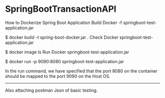 # SpringBootTransactionAPI

How to Dockerize Spring Boot Application
Build Docker -f springboot-test-application.jar

$ docker build -t spring-boot-docker.jar .
Check Docker springboot-test-application.jar

$ docker image ls
Run Docker springboot-test-application.jar

$ docker run -p 9090:8080 springboot-test-application.jar

In the run command, we have specified that the port 8080 on the container should be mapped to the port 9090 on the Host OS.

*****************************

Also attaching postman Json of basic testing.

